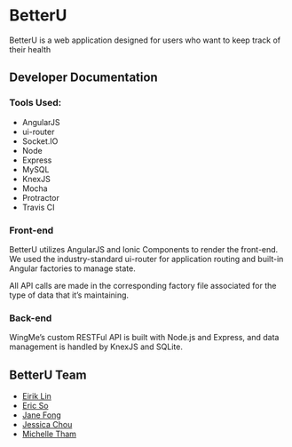 # BetterU

BetterU is a web application designed for users who want to keep track of their health 

## Developer Documentation

### Tools Used:

* AngularJS
* ui-router
* Socket.IO
* Node
* Express
* MySQL
* KnexJS
* Mocha
* Protractor
* Travis CI

### Front-end

BetterU utilizes AngularJS and Ionic Components to render the front-end. We used the industry-standard ui-router for application routing and built-in Angular factories to manage state.

All API calls are made in the corresponding factory file associated for the type of data that it’s maintaining.

### Back-end

WingMe’s custom RESTFul API is built with Node.js and Express, and data management is handled by KnexJS and SQLite.

## BetterU Team

* [Eirik Lin](https://github.com/kirie)
* [Eric So](https://github.com/eso001)
* [Jane Fong](https://github.com/janeefongg)
* [Jessica Chou](https://github.com/j4chou)
* [Michelle Tham](https://github.com/mtham8)